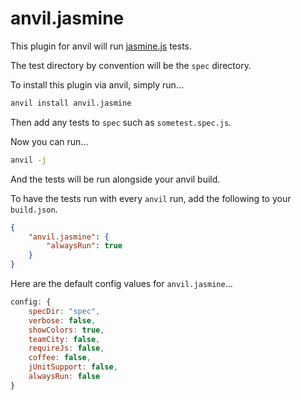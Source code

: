 anvil.jasmine
=============
This plugin for anvil will run [jasmine.js](https://jasmine.github.io/) tests.  

The test directory by convention will be the `spec` directory.  

To install this plugin via anvil, simply run...  

```bash
anvil install anvil.jasmine
```

Then add any tests to `spec` such as `sometest.spec.js`.  

Now you can run...

```bash
anvil -j
```

And the tests will be run alongside your anvil build.

To have the tests run with every `anvil` run, add the following to your `build.json`.

```json
{
    "anvil.jasmine": {
        "alwaysRun": true
    }
}
```

Here are the default config values for `anvil.jasmine`...

```js
config: {
    specDir: "spec",
    verbose: false,
    showColors: true,
    teamCity: false,
    requireJs: false,
    coffee: false,
    jUnitSupport: false,
    alwaysRun: false
}
```


